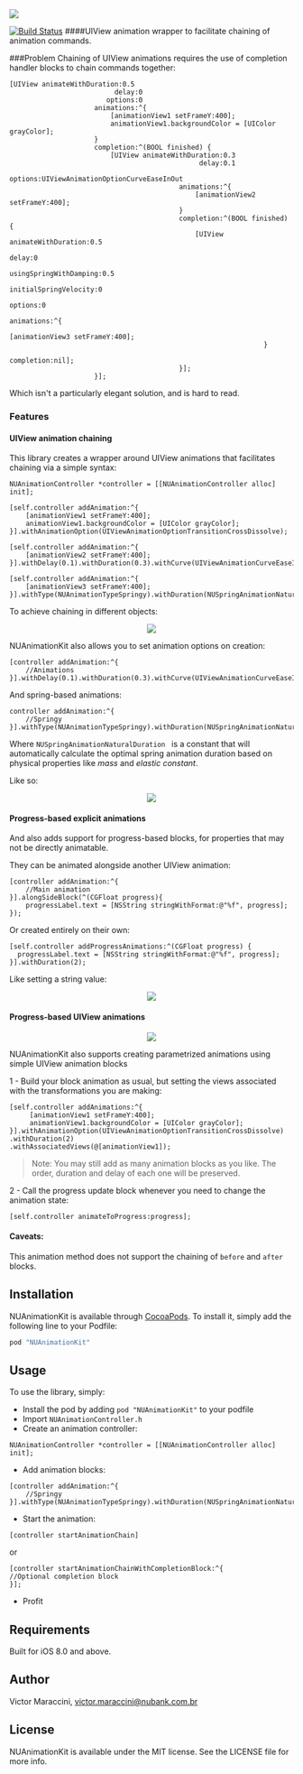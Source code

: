 <img src="./Pod/Assets/logo.png"/>

[![Build Status](https://travis-ci.org/nubank/NUAnimationKit.svg?branch=master)](https://travis-ci.org/nubank/NUAnimationKit)
####UIView animation wrapper to facilitate chaining of animation commands.

###Problem
Chaining of UIView animations requires the use of completion handler blocks to chain commands together:

```objc
[UIView animateWithDuration:0.5
                          delay:0
                        options:0
                     animations:^{
                         [animationView1 setFrameY:400];
                         animationView1.backgroundColor = [UIColor grayColor];
                     }
                     completion:^(BOOL finished) {
                         [UIView animateWithDuration:0.3
                                               delay:0.1
                                             options:UIViewAnimationOptionCurveEaseInOut
                                          animations:^{
                                              [animationView2 setFrameY:400];
                                          }
                                          completion:^(BOOL finished) {
                                              [UIView animateWithDuration:0.5
                                                                    delay:0
                                                   usingSpringWithDamping:0.5
                                                    initialSpringVelocity:0
                                                                  options:0
                                                               animations:^{
                                                                   [animationView3 setFrameY:400];
                                                               }
                                                               completion:nil];
                                          }];
                     }];
```
Which isn't a particularly elegant solution, and is hard to read.

### Features

#### UIView animation chaining

This library creates a wrapper around UIView animations that facilitates chaining via a simple syntax:

```objc
NUAnimationController *controller = [[NUAnimationController alloc] init];

[self.controller addAnimation:^{
    [animationView1 setFrameY:400];
    animationView1.backgroundColor = [UIColor grayColor];
}].withAnimationOption(UIViewAnimationOptionTransitionCrossDissolve);

[self.controller addAnimation:^{
    [animationView2 setFrameY:400];
}].withDelay(0.1).withDuration(0.3).withCurve(UIViewAnimationCurveEaseInOut);

[self.controller addAnimation:^{
    [animationView3 setFrameY:400];
}].withType(NUAnimationTypeSpringy).withDuration(NUSpringAnimationNaturalDuration);
```
To achieve chaining in different objects:

<p align="center">
<img src="./Pod/Assets/baseAnimations.gif"/>
</p>

NUAnimationKit also allows you to set animation options on creation:

```objc
[controller addAnimation:^{
    //Animations
}].withDelay(0.1).withDuration(0.3).withCurve(UIViewAnimationCurveEaseInOut);
```

And spring-based animations:

```objc
controller addAnimation:^{
    //Springy
}].withType(NUAnimationTypeSpringy).withDuration(NUSpringAnimationNaturalDuration)
```
Where `NUSpringAnimationNaturalDuration ` is a constant that will automatically calculate the optimal spring animation duration based on physical properties like *mass* and *elastic constant*.

Like so:

<p align="center">
<img src="./Pod/Assets/parallelSprings.gif"/>
</p>

#### Progress-based explicit animations

And also adds support for progress-based blocks, for properties that may not be directly animatable.

They can be animated alongside another UIView animation:

```objc
[controller addAnimation:^{
    //Main animation
}].alongSideBlock(^(CGFloat progress){
    progressLabel.text = [NSString stringWithFormat:@"%f", progress];
});
```

Or created entirely on their own:

```objc
[self.controller addProgressAnimations:^(CGFloat progress) {
  progressLabel.text = [NSString stringWithFormat:@"%f", progress];
}].withDuration(2);
```

Like setting a string value:

<p align="center">
<img src="./Pod/Assets/stringAnimation.gif"/>
</p>

#### Progress-based UIView animations

<p align="center">
<img src="./Pod/Assets/animation_progress.gif"/>
</p>

NUAnimationKit also supports creating parametrized animations using simple UIView animation blocks

1 - Build your block animation as usual, but setting the views associated with the transformations you are making:
```objc
[self.controller addAnimations:^{
     [animationView1 setFrameY:400];
     animationView1.backgroundColor = [UIColor grayColor];
}].withAnimationOption(UIViewAnimationOptionTransitionCrossDissolve)
.withDuration(2)
.withAssociatedViews(@[animationView1]);
```

> Note: You may still add as many animation blocks as you like. The order, duration and delay of each one will be preserved.

2 - Call the progress update block whenever you need to change the animation state:
```objc
[self.controller animateToProgress:progress];
```

#### Caveats:
This animation method does not support the chaining of `before` and `after` blocks.


## Installation

NUAnimationKit is available through [CocoaPods](http://cocoapods.org). To install
it, simply add the following line to your Podfile:

```ruby
pod "NUAnimationKit"
```

## Usage
To use the library, simply:

- Install the pod by adding `pod "NUAnimationKit"` to your podfile
- Import `NUAnimationController.h`
- Create an animation controller:

```objc
NUAnimationController *controller = [[NUAnimationController alloc] init];
```
- Add animation blocks:

```objc
[controller addAnimation:^{
    //Springy
}].withType(NUAnimationTypeSpringy).withDuration(NUSpringAnimationNaturalDuration)
```
- Start the animation:

```objc
[controller startAnimationChain]
```
or

```objc
[controller startAnimationChainWithCompletionBlock:^{
//Optional completion block
}];
```

- Profit

## Requirements
Built for iOS 8.0 and above.

## Author

Victor Maraccini,
victor.maraccini@nubank.com.br

## License

NUAnimationKit is available under the MIT license. See the LICENSE file for more info.
